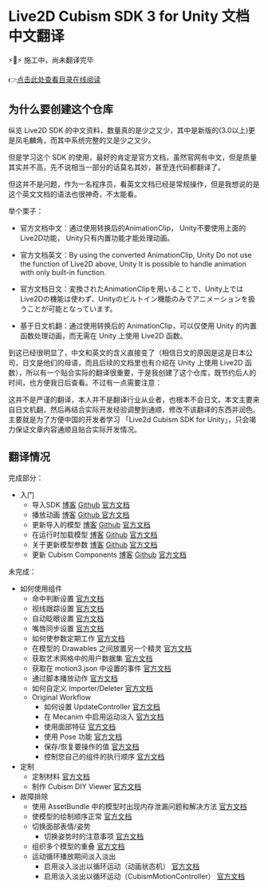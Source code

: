 # Live2D Cubism SDK 3 for Unity 文档中文翻译
⚡🚧⚡ 施工中，尚未翻译完毕

👉[点击此处查看目录在线阅读](https://blog.gtf35.top/tag/Live2D-Unity-%E6%96%87%E6%A1%A3%E7%BF%BB%E8%AF%91/)

## 为什么要创建这个仓库

纵览 Live2D SDK 的中文资料，数量真的是少之又少，其中是新版的(3.0以上)更是凤毛麟角，而其中系统完整的又是少之又少。

但是学习这个 SDK 的使用，最好的肯定是官方文档，虽然官网有中文，但是质量其实并不高，先不说相当一部分的话莫名其妙，甚至连代码都翻译了。

但这并不是问题，作为一名程序员，看英文文档已经是常规操作，但是我想说的是这个英文文档的语法也很神奇，不太能看。

举个栗子：

- 官方文档中文：通过使用转换后的AnimationClip， Unity不要使用上面的Live2D功能， Unity只有内置功能才能处理动画。

- 官方文档英文：By using the converted AnimationClip, Unity Do not use the function of Live2D above, Unity It is possible to handle animation with only built-in function.

- 官方文档日文：変換されたAnimationClipを用いることで、Unity上ではLive2Dの機能は使わず、Unityのビルトイン機能のみでアニメーションを扱うことが可能となっています。

- 基于日文机翻：通过使用转换后的 AnimationClip，可以仅使用 Unity 的内置函数处理动画，而无需在 Unity 上使用 Live2D 函数。

到这已经很明显了，中文和英文的含义直接变了（相信日文的原因是这是日本公司，日文是他们的母语，而且后续的文档里也有介绍在 Unity 上使用 Live2D 函数），所以有一个贴合实际的翻译很重要，于是我创建了这个仓库，既节约后人的时间，也方便我日后查看。不过有一点需要注意：

这并不是严谨的翻译，本人并不是翻译行业从业者，也根本不会日文。本文主要来自日文机翻，然后再结合实际开发经验调整到通顺，修改不该翻译的东西并润色。主要就是为了方便中国的开发者学习 「Live2d Cubism SDK for Unity」，只会竭力保证文章内容通顺且贴合实际开发情况。

## 翻译情况

完成部分：

- 入门
  - 导入SDK    [博客](https://blog.gtf35.top/cubism-sdk-tutorials-getting-started-sdk-import/) [Github](https://github.com/gtf35/live2d_unity_sdk_chinese_document/blob/main/%E5%85%A5%E9%97%A8/%E5%AF%BC%E5%85%A5SDK.md) [官方文档](https://docs.live2d.com/cubism-sdk-tutorials/getting-started/)
  - 播放动画    [博客](https://blog.gtf35.top/cubism-sdk-tutorials-getting-started-animation/) [Github ](https://github.com/gtf35/live2d_unity_sdk_chinese_document/blob/main/%E5%85%A5%E9%97%A8/%E6%92%AD%E6%94%BE%E5%8A%A8%E7%94%BB.md) [官方文档](https://docs.live2d.com/cubism-sdk-tutorials/animation/)
  - 更新导入的模型    [博客](https://blog.gtf35.top/cubism-sdk-tutorials-getting-started-reimportmodel/) [Github](https://github.com/gtf35/live2d_unity_sdk_chinese_document/blob/main/%E5%85%A5%E9%97%A8/%E6%9B%B4%E6%96%B0%E5%AF%BC%E5%85%A5%E7%9A%84%E6%A8%A1%E5%9E%8B.md) [官方文档](https://docs.live2d.com/cubism-sdk-tutorials/reimportmodel/)
  - 在运行时加载模型    [博客](https://blog.gtf35.top/cubism-sdk-tutorials-getting-started-initializemodel/) [Github](https://github.com/gtf35/live2d_unity_sdk_chinese_document/blob/main/%E5%85%A5%E9%97%A8/%E5%9C%A8%E8%BF%90%E8%A1%8C%E6%97%B6%E5%8A%A0%E8%BD%BD%E6%A8%A1%E5%9E%8B.md) [官方文档](https://docs.live2d.com/cubism-sdk-tutorials/initializemodel/)
  - 关于更新模型参数   [博客](https://blog.gtf35.top/cubism-sdk-tutorials-getting-started-about-parameterupdating-of-model/) [Github](https://github.com/gtf35/live2d_unity_sdk_chinese_document/blob/main/%E5%85%A5%E9%97%A8/%E5%85%B3%E4%BA%8E%E6%9B%B4%E6%96%B0%E6%A8%A1%E5%9E%8B%E5%8F%82%E6%95%B0.md) [官方文档](https://docs.live2d.com/cubism-sdk-tutorials/about-parameterupdating-of-model/)
  - 更新 Cubism Components  [博客](https://blog.gtf35.top/cubism-sdk-tutorials-getting-started-update-components/) [Github](https://github.com/gtf35/live2d_unity_sdk_chinese_document/blob/main/%E5%85%A5%E9%97%A8/%E6%9B%B4%E6%96%B0%20Cubism%20Components.md) [官方文档](https://docs.live2d.com/cubism-sdk-tutorials/update-components/)

未完成：

- 如何使用组件
  - 命中判断设置    [官方文档](https://docs.live2d.com/cubism-sdk-tutorials/hittest/)
  - 视线跟踪设置    [官方文档](https://docs.live2d.com/cubism-sdk-tutorials/lookat/)
  - 自动眨眼设置    [官方文档](https://docs.live2d.com/cubism-sdk-tutorials/eyeblink/)
  - 嘴唇同步设置    [官方文档](https://docs.live2d.com/cubism-sdk-tutorials/lipsync/)
  - 如何使参数定期工作    [官方文档](https://docs.live2d.com/cubism-sdk-tutorials/harmonicmotion/)
  - 在模型的 Drawables 之间放置另一个精灵    [官方文档](https://docs.live2d.com/cubism-sdk-tutorials/betweendrawables/)
  - 获取艺术网格中的用户数据集    [官方文档](https://docs.live2d.com/cubism-sdk-tutorials/userdata-drawable/)
  - 获取在 motion3.json 中设置的事件    [官方文档](https://docs.live2d.com/cubism-sdk-tutorials/motion-event/)
  - 通过脚本播放动作    [官方文档](https://docs.live2d.com/cubism-sdk-tutorials/motion-unity-ow/)
  - 如何自定义 Importer/Deleter    [官方文档](https://docs.live2d.com/cubism-sdk-tutorials/customize-importer/)
  - Original Workflow
    - 如何设置 UpdateController    [官方文档](https://docs.live2d.com/cubism-sdk-tutorials/updatecontroller/)
    - 在 Mecanim 中启用运动淡入    [官方文档](https://docs.live2d.com/cubism-sdk-tutorials/motionfade/)
    - 使用面部特征    [官方文档](https://docs.live2d.com/cubism-sdk-tutorials/expression/)
    - 使用 Pose 功能    [官方文档](https://docs.live2d.com/cubism-sdk-tutorials/pose-unity/)
    - 保存/恢复要操作的值    [官方文档](https://docs.live2d.com/cubism-sdk-tutorials/parameterstore/)
    - 控制您自己的组件的执行顺序    [官方文档](https://docs.live2d.com/cubism-sdk-tutorials/using-update-controller/)
- 定制
  - 定制材料    [官方文档](https://docs.live2d.com/cubism-sdk-tutorials/unity-material-customization/)
  - 制作 Cubism DIY Viewer    [官方文档](https://docs.live2d.com/cubism-sdk-tutorials/use-cubismdiyviewer/)
- 故障排除
  - 使用 AssetBundle 中的模型时出现内存泄漏问题和解决方法    [官方文档](https://docs.live2d.com/cubism-sdk-tutorials/issue-of-assetbundle/)
  - 使模型的绘制顺序正常    [官方文档](https://docs.live2d.com/cubism-sdk-tutorials/sortrendering/)
  - 切换面部表情/姿势
    - 切换姿势时的注意事项    [官方文档](https://docs.live2d.com/cubism-sdk-tutorials/attention-changepose/)
  - 组织多个模型的重叠    [官方文档](https://docs.live2d.com/cubism-sdk-tutorials/orderinlayer/)
  - 运动循环播放期间淡入淡出
    - 启用淡入淡出以循环运动（动画状态机）    [官方文档](https://docs.live2d.com/cubism-sdk-tutorials/loop-playback-with-fade-animator/)
    - 启用淡入淡出以循环运动（CubismMotionController）    [官方文档](https://docs.live2d.com/cubism-sdk-tutorials/loop-playback-with-fade-cubism/)
